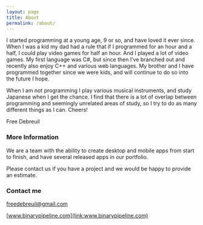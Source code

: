 ```yaml
---
layout: page
title: About
permalink: /about/
---
```


I started programming at a young age, 9 or so, and have loved it ever since. When I was a kid my dad had a rule that if I programmed for an hour and a half, I could play video games for half an hour. And I played a lot of video games. My first language was C#, but since then I’ve branched out and recently also enjoy C++ and various web languages. My brother and I have programmed together since we were kids, and will continue to do so into the future I hope. 

When I am not programming I play various musical instruments, and study Japanese when I get the chance. I find that there is a lot of overlap between programming and seemingly unrelated areas of study, so I try to do as many different things as I can. Cheers!

Free Debreuil

### More Information

We are a team with the ability to create desktop and mobile apps from start to finish, and have several released apps in our portfolio.

Please contact us if you have a project and we would be happy to provide an estimate.

### Contact me

[freedebreuil@gmail.com](mailto:freedebreuil@gmail.com)

[www.binarypipeline.com](link:www.binarypipeline.com)
